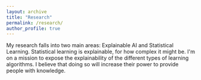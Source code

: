 ```yaml
---
layout: archive
title: "Research"
permalink: /research/
author_profile: true
---
```


My research falls into two main areas: Explainable AI and Statistical Learning. Statistical learning is explainable, for how complex it might be. I'm on a mission to expose the explainability of the different types of learning algorithms. I believe that doing so will increase their power to provide people with knowledge.


